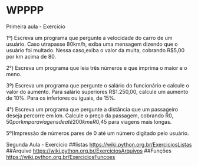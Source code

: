 # WPPPP
Primeira aula - Exercício

1º) Escreva um programa que pergunte a velocidade do carro de um usuário. Caso utrapasse 80km/h, exiba uma mensagem dizendo que o usuário foi multado. Nessa caso,exiba o valor da multa, cobrando R$5,00 por km acima de 80.

2°) Escreva um programa que leia três números e que imprima o maior e o meno.

3º) Escreva um programa que pergunte o salário do funcionário e calcule o valor do aumento. Para salário superiores  R$1.250,00, calcule um aumento de 10%. Para os inferiores ou iguais, de 15%.

4°) Escreva um programa que pergunte a distância que um passageiro deseja percorre em km. Calcule o preço da passagem, cobrando R$0,50 por km para viagens de até 200km e R$0,45 para viagens mais longas.

5º)Impressão de números pares de 0 até um número digitado pelo usuário.

Segunda Aula - Exercício
##listas
https://wiki.python.org.br/ExerciciosListas
##Arquivo
https://wiki.python.org.br/ExerciciosArquivos
##Funções
https://wiki.python.org.br/ExerciciosFuncoes




